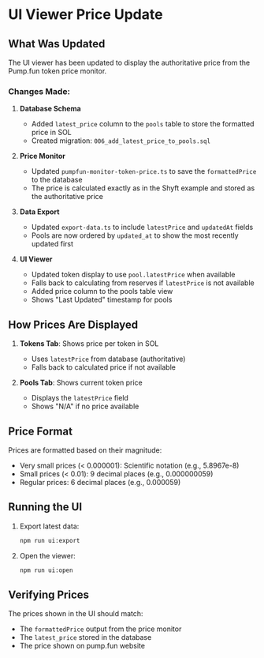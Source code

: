 # UI Viewer Price Update

## What Was Updated

The UI viewer has been updated to display the authoritative price from the Pump.fun token price monitor.

### Changes Made:

1. **Database Schema**
   - Added `latest_price` column to the `pools` table to store the formatted price in SOL
   - Created migration: `006_add_latest_price_to_pools.sql`

2. **Price Monitor**
   - Updated `pumpfun-monitor-token-price.ts` to save the `formattedPrice` to the database
   - The price is calculated exactly as in the Shyft example and stored as the authoritative price

3. **Data Export**
   - Updated `export-data.ts` to include `latestPrice` and `updatedAt` fields
   - Pools are now ordered by `updated_at` to show the most recently updated first

4. **UI Viewer**
   - Updated token display to use `pool.latestPrice` when available
   - Falls back to calculating from reserves if `latestPrice` is not available
   - Added price column to the pools table view
   - Shows "Last Updated" timestamp for pools

## How Prices Are Displayed

1. **Tokens Tab**: Shows price per token in SOL
   - Uses `latestPrice` from database (authoritative)
   - Falls back to calculated price if not available

2. **Pools Tab**: Shows current token price
   - Displays the `latestPrice` field
   - Shows "N/A" if no price available

## Price Format

Prices are formatted based on their magnitude:
- Very small prices (< 0.000001): Scientific notation (e.g., 5.8967e-8)
- Small prices (< 0.01): 9 decimal places (e.g., 0.000000059)
- Regular prices: 6 decimal places (e.g., 0.000059)

## Running the UI

1. Export latest data:
   ```bash
   npm run ui:export
   ```

2. Open the viewer:
   ```bash
   npm run ui:open
   ```

## Verifying Prices

The prices shown in the UI should match:
- The `formattedPrice` output from the price monitor
- The `latest_price` stored in the database
- The price shown on pump.fun website